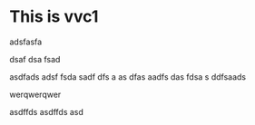# This is vvc1

adsfasfa

dsaf
dsa
fsad

asdfads adsf
fsda
 sadf
 dfs
 a as
 dfas
  aadfs
  das
  fdsa
   s
ddfsaads

werqwerqwer


asdffds asdffds
asd
